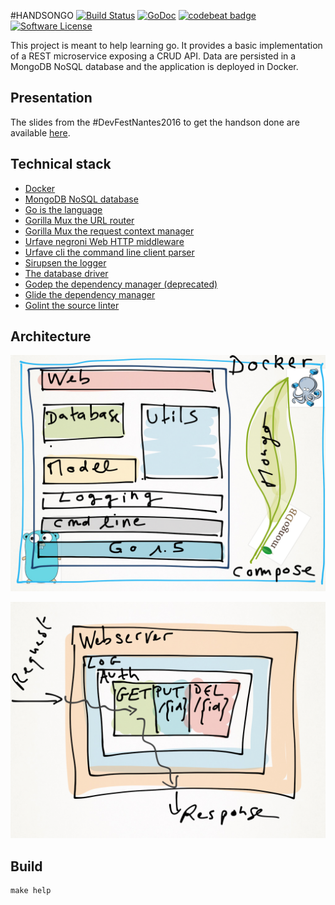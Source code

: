 #HANDSONGO
[![Build Status](https://travis-ci.org/Sfeir/handsongo.svg?branch=master)](https://travis-ci.org/Sfeir/handsongo)
[![GoDoc](https://godoc.org/github.com/sebastienfr/handsongo?status.svg)](https://godoc.org/github.com/Sfeir/handsongo)
[![codebeat badge](https://codebeat.co/badges/e8b35982-ddbf-41e7-a975-ff79f3c69502)](https://codebeat.co/projects/github-com-sfeir-handsongo)
[![Software License](http://img.shields.io/badge/license-APACHE2-blue.svg)](https://github.com/Sfeir/handsongo/blob/master/LICENSE)

This project is meant to help learning go. It provides a basic implementation of a REST microservice exposing a CRUD API.
Data are persisted in a MongoDB NoSQL database and the application is deployed in Docker.

## Presentation
The slides from the #DevFestNantes2016 to get the handson done are available [here](https://t.co/0KA6YC0mM3).

## Technical stack

* [Docker](https://www.docker.com)
* [MongoDB NoSQL database](https://www.mongodb.com)
* [Go is the language](https://golang.org)
* [Gorilla Mux the URL router](https://github.com/gorilla/mux)
* [Gorilla Mux the request context manager](https://github.com/gorilla/context)
* [Urfave negroni Web HTTP middleware](https://github.com/urfave/negroni)
* [Urfave cli the command line client parser](https://gopkg.in/urfave/cli.v1)
* [Sirupsen the logger](https://github.com/Sirupsen/logrus)
* [The database driver](https://gopkg.in/mgo.v2)
* [Godep the dependency manager (deprecated)](https://github.com/tools/godep)
* [Glide the dependency manager](https://glide.sh)
* [Golint the source linter](https://github.com/golang/lint)

## Architecture

![main architecture](doc/img/main_architecture.png "Main architecture")

![web architecture](doc/img/web_architecture.png "Web architecture")

## Build

```shell
make help
```

